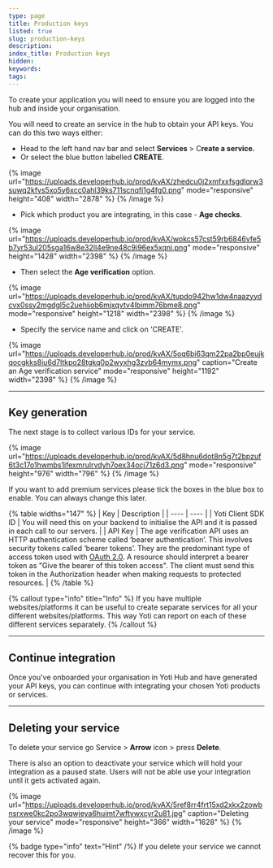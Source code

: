 ```yaml
---
type: page
title: Production keys
listed: true
slug: production-keys
description: 
index_title: Production keys
hidden: 
keywords: 
tags: 
---
```


To create your application you will need to ensure you are logged into the hub and inside your organisation.

You will need to create an service in the hub to obtain your API keys. You can do this two ways either:

- Head to the left hand nav bar and select **Services** &gt; C**reate a service.**
- Or select the blue button labelled **CREATE**.

{% image url="https://uploads.developerhub.io/prod/kvAX/zhedcu0j2xmfxxfsgdlqrw3suwq2kfvs5xo5y6xcc0ahl39ks711scnqfi1g4fg0.png" mode="responsive" height="408" width="2878" %}
{% /image %}

- Pick which product you are integrating, in this case - **Age checks**.

{% image url="https://uploads.developerhub.io/prod/kvAX/wokcs57cst59rb6846vfe5b7yr53ul205sga16w8e32ll4e9ne48c9i96ex5xqni.png" mode="responsive" height="1428" width="2398" %}
{% /image %}

- Then select the **Age verification** option.

{% image url="https://uploads.developerhub.io/prod/kvAX/tupdo942hw1dw4naazyydcvx0ssy2mgdgl5c2uehijob6mjxqvtv4lbimm76bme8.png" mode="responsive" height="1218" width="2398" %}
{% /image %}

- Specify the service name and click on 'CREATE'.

{% image url="https://uploads.developerhub.io/prod/kvAX/5oq6bi63qm22pa2bp0eujkqocgkks8iu6d7ltkpo28tgkq0p2wyxhg3zvb64mymx.png" caption="Create an Age verification service" mode="responsive" height="1192" width="2398" %}
{% /image %}

---

## Key generation

The next stage is to collect various IDs for your service.

{% image url="https://uploads.developerhub.io/prod/kvAX/5d8hnu6dot8n5g7t2bpzuf6t3c17o1hwmbs1ifexmrulrvdyh7oex34ocj71z6d3.png" mode="responsive" height="976" width="796" %}
{% /image %}

If you want to add premium services please tick the boxes in the blue box to enable. You can always change this later.

{% table widths="147" %}
| Key | Description | 
| ---- | ---- | 
| Yoti Client SDK ID | You will need this on your backend to initialise the API and it is passed in each call to our servers. | 
| API Key | The age verification API uses an HTTP authentication scheme called ‘bearer authentication’. This involves security tokens called ‘bearer tokens’. They are the predominant type of access token used with [OAuth 2.0](https://oauth.net/2/). A resource should interpret a bearer token as "Give the bearer of this token access". The client must send this token in the Authorization header when making requests to protected resources. | 
{% /table %}

{% callout type="info" title="Info" %}
If you have multiple websites/platforms it can be useful to create separate services for all your different websites/platforms. This way Yoti can report on each of these different services separately.
{% /callout %}

---

## Continue integration

Once you've onboarded your organisation in Yoti Hub and have generated your API keys, you can continue with integrating your chosen Yoti products or services.

---

## Deleting your service

To delete your service go Service &gt; **Arrow** icon &gt; press **Delete**.

There is also an option to deactivate your service which will hold your integration as a paused state. Users will not be able use your integration until it gets activated again.

{% image url="https://uploads.developerhub.io/prod/kvAX/5ref8rr4frt15xd2xkx2zowbnsrxwe0kc2po3wqwjeya6huimt7wftywxcyr2u81.jpg" caption="Deleting your service" mode="responsive" height="366" width="1628" %}
{% /image %}

{% badge type="info" text="Hint" /%} If you delete your service we cannot recover this for you.